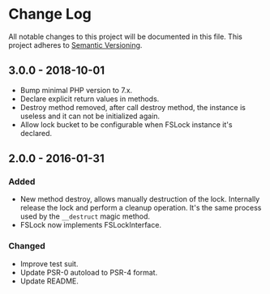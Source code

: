 # Change Log
All notable changes to this project will be documented in this file.
This project adheres to [Semantic Versioning](http://semver.org/).

## 3.0.0 - 2018-10-01

- Bump minimal PHP version to 7.x.
- Declare explicit return values in methods.
- Destroy method removed, after call destroy method, the instance is useless and
it can not be initialized again.
- Allow lock bucket to be configurable when FSLock instance it's declared.


## 2.0.0 - 2016-01-31

### Added
- New method destroy, allows manually destruction of the lock. Internally release the lock and perform a cleanup operation. It's the same process used by the `__destruct` magic method.
- FSLock now implements FSLockInterface.

### Changed
- Improve test suit.
- Update PSR-0 autoload to PSR-4 format.
- Update README.
